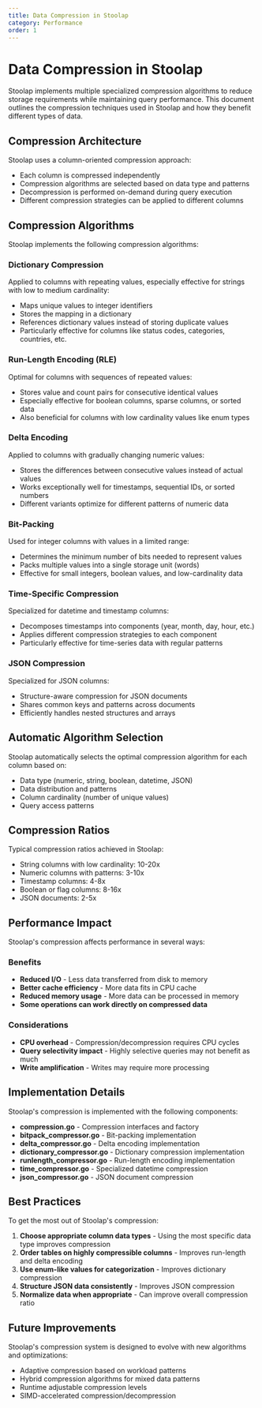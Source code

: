 ```yaml
---
title: Data Compression in Stoolap
category: Performance
order: 1
---
```


# Data Compression in Stoolap

Stoolap implements multiple specialized compression algorithms to reduce storage requirements while maintaining query performance. This document outlines the compression techniques used in Stoolap and how they benefit different types of data.

## Compression Architecture

Stoolap uses a column-oriented compression approach:

- Each column is compressed independently
- Compression algorithms are selected based on data type and patterns
- Decompression is performed on-demand during query execution
- Different compression strategies can be applied to different columns

## Compression Algorithms

Stoolap implements the following compression algorithms:

### Dictionary Compression

Applied to columns with repeating values, especially effective for strings with low to medium cardinality:

- Maps unique values to integer identifiers
- Stores the mapping in a dictionary
- References dictionary values instead of storing duplicate values
- Particularly effective for columns like status codes, categories, countries, etc.

### Run-Length Encoding (RLE)

Optimal for columns with sequences of repeated values:

- Stores value and count pairs for consecutive identical values
- Especially effective for boolean columns, sparse columns, or sorted data
- Also beneficial for columns with low cardinality values like enum types

### Delta Encoding

Applied to columns with gradually changing numeric values:

- Stores the differences between consecutive values instead of actual values
- Works exceptionally well for timestamps, sequential IDs, or sorted numbers
- Different variants optimize for different patterns of numeric data

### Bit-Packing

Used for integer columns with values in a limited range:

- Determines the minimum number of bits needed to represent values
- Packs multiple values into a single storage unit (words)
- Effective for small integers, boolean values, and low-cardinality data

### Time-Specific Compression

Specialized for datetime and timestamp columns:

- Decomposes timestamps into components (year, month, day, hour, etc.)
- Applies different compression strategies to each component
- Particularly effective for time-series data with regular patterns

### JSON Compression

Specialized for JSON columns:

- Structure-aware compression for JSON documents
- Shares common keys and patterns across documents
- Efficiently handles nested structures and arrays

## Automatic Algorithm Selection

Stoolap automatically selects the optimal compression algorithm for each column based on:

- Data type (numeric, string, boolean, datetime, JSON)
- Data distribution and patterns
- Column cardinality (number of unique values)
- Query access patterns

## Compression Ratios

Typical compression ratios achieved in Stoolap:

- String columns with low cardinality: 10-20x
- Numeric columns with patterns: 3-10x
- Timestamp columns: 4-8x
- Boolean or flag columns: 8-16x
- JSON documents: 2-5x

## Performance Impact

Stoolap's compression affects performance in several ways:

### Benefits

- **Reduced I/O** - Less data transferred from disk to memory
- **Better cache efficiency** - More data fits in CPU cache
- **Reduced memory usage** - More data can be processed in memory
- **Some operations can work directly on compressed data**

### Considerations

- **CPU overhead** - Compression/decompression requires CPU cycles
- **Query selectivity impact** - Highly selective queries may not benefit as much
- **Write amplification** - Writes may require more processing

## Implementation Details

Stoolap's compression is implemented with the following components:

- **compression.go** - Compression interfaces and factory
- **bitpack_compressor.go** - Bit-packing implementation
- **delta_compressor.go** - Delta encoding implementation
- **dictionary_compressor.go** - Dictionary compression implementation
- **runlength_compressor.go** - Run-length encoding implementation
- **time_compressor.go** - Specialized datetime compression
- **json_compressor.go** - JSON document compression

## Best Practices

To get the most out of Stoolap's compression:

1. **Choose appropriate column data types** - Using the most specific data type improves compression
2. **Order tables on highly compressible columns** - Improves run-length and delta encoding
3. **Use enum-like values for categorization** - Improves dictionary compression
4. **Structure JSON data consistently** - Improves JSON compression
5. **Normalize data when appropriate** - Can improve overall compression ratio

## Future Improvements

Stoolap's compression system is designed to evolve with new algorithms and optimizations:

- Adaptive compression based on workload patterns
- Hybrid compression algorithms for mixed data patterns
- Runtime adjustable compression levels
- SIMD-accelerated compression/decompression